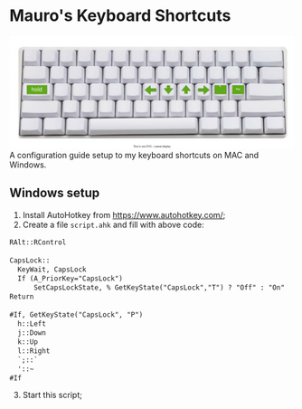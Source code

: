 # Mauro's Keyboard Shortcuts
<center>
  <img src="img/diagram.drawio.svg" />
</center>
A configuration guide setup to my keyboard shortcuts on MAC and Windows.

## Windows setup

1. Install AutoHotkey from https://www.autohotkey.com/;
2. Create a file `script.ahk` and fill with above code:
  ```
RAlt::RControl

CapsLock::
	KeyWait, CapsLock
	If (A_PriorKey="CapsLock")
		SetCapsLockState, % GetKeyState("CapsLock","T") ? "Off" : "On"
Return

#If, GetKeyState("CapsLock", "P") 
	h::Left
	j::Down
	k::Up
	l::Right
	`;::`
	'::~
#If
  ```
3. Start this script;
